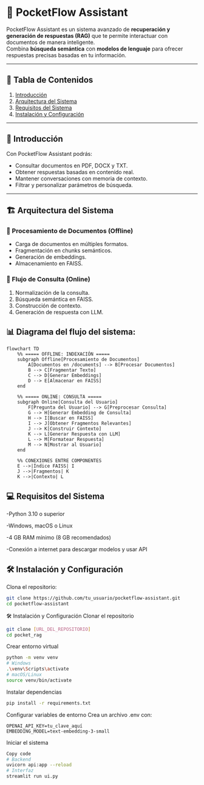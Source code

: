 # 🤖 PocketFlow Assistant  

PocketFlow Assistant es un sistema avanzado de **recuperación y generación de respuestas (RAG)** que te permite interactuar con documentos de manera inteligente.  
Combina **búsqueda semántica** con **modelos de lenguaje** para ofrecer respuestas precisas basadas en tu información.  

---

## 📌 Tabla de Contenidos  
1. [Introducción](#-introducción)  
2. [Arquitectura del Sistema](#-arquitectura-del-sistema)  
3. [Requisitos del Sistema](#-requisitos-del-sistema)  
4. [Instalación y Configuración](#-instalación-y-configuración)  


---

## 🌟 Introducción  
Con PocketFlow Assistant podrás:  
- Consultar documentos en PDF, DOCX y TXT.  
- Obtener respuestas basadas en contenido real.  
- Mantener conversaciones con memoria de contexto.  
- Filtrar y personalizar parámetros de búsqueda.  

---

## 🏗️ Arquitectura del Sistema  

### 🔹 Procesamiento de Documentos (Offline)  
- Carga de documentos en múltiples formatos.  
- Fragmentación en chunks semánticos.  
- Generación de embeddings.  
- Almacenamiento en FAISS.  

### 🔹 Flujo de Consulta (Online)  
1. Normalización de la consulta.  
2. Búsqueda semántica en FAISS.  
3. Construcción de contexto.  
4. Generación de respuesta con LLM.  

## 📊 **Diagrama del flujo del sistema:**  

```mermaid
flowchart TD
    %% ===== OFFLINE: INDEXACIÓN =====
    subgraph Offline[Procesamiento de Documentos]
        A[Documentos en /documents] --> B[Procesar Documentos]
        B --> C[Fragmentar Texto]
        C --> D[Generar Embeddings]
        D --> E[Almacenar en FAISS]
    end

    %% ===== ONLINE: CONSULTA =====
    subgraph Online[Consulta del Usuario]
        F[Pregunta del Usuario] --> G[Preprocesar Consulta]
        G --> H[Generar Embedding de Consulta]
        H --> I[Buscar en FAISS]
        I --> J[Obtener Fragmentos Relevantes]
        J --> K[Construir Contexto]
        K --> L[Generar Respuesta con LLM]
        L --> M[Formatear Respuesta]
        M --> N[Mostrar al Usuario]
    end

    %% CONEXIONES ENTRE COMPONENTES
    E -->|Índice FAISS| I
    J -->|Fragmentos| K
    K -->|Contexto| L
```



## 💻 Requisitos del Sistema
-Python 3.10 o superior

-Windows, macOS o Linux

-4 GB RAM mínimo (8 GB recomendados)

-Conexión a internet para descargar modelos y usar API

## 🛠️ Instalación y Configuración

Clona el repositorio:

```bash
git clone https://github.com/tu_usuario/pocketflow-assistant.git
cd pocketflow-assistant
```
🛠️ Instalación y Configuración
Clonar el repositorio

```bash
git clone [URL_DEL_REPOSITORIO]
cd pocket_rag
```
Crear entorno virtual

```bash
python -m venv venv
# Windows
.\venv\Scripts\activate
# macOS/Linux
source venv/bin/activate
```
Instalar dependencias

```bash
pip install -r requirements.txt
```
Configurar variables de entorno
Crea un archivo .env con:

```env
OPENAI_API_KEY=tu_clave_aquí
EMBEDDING_MODEL=text-embedding-3-small
```

Iniciar el sistema

```bash
Copy code
# Backend
uvicorn api:app --reload
# Interfaz
streamlit run ui.py
```


